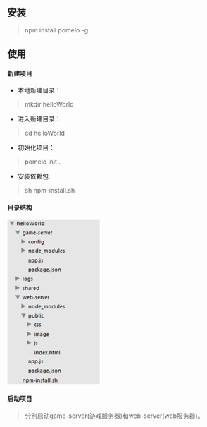 
## 安装

>npm install pomelo -g

## 使用

#### 新建项目

- 本地新建目录：
>mkdir helloWorld

- 进入新建目录：
>cd helloWorld

- 初始化项目：
>pomelo init .

- 安装依赖包
>sh npm-install.sh

#### 目录结构

![](./img/目录.png)

#### 启动项目

>分别启动game-server(游戏服务器)和web-server(web服务器)。
